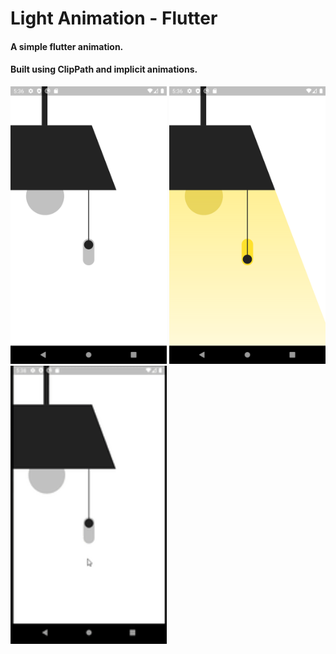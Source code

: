 # Light Animation - Flutter

####  A simple flutter animation.
####  Built using ClipPath and implicit animations.


<img src="./screenshots/screen1.png" alt="screen" width="250"/> <img src="./screenshots/screen2.png" alt="screen" width="250"/>
<img src="./screenshots/screen_animation.gif" alt="screen" height="445" width="250"/>

